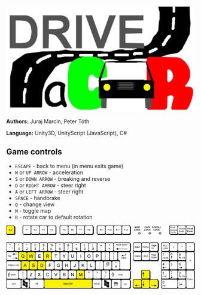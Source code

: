 ![Drive a Car](docs/logo_drive.png)

**Authors:** Juraj Marcin, Peter Tóth

**Language:** Unity3D, UnityScript (JavaScript), C#

## Game controls
- `ESCAPE` - back to menu (in menu exits game)
- `W` or `UP ARROW` - acceleration
- `S` or `DOWN ARROW` - breaking and reverse
- `D` or `RIGHT ARROW` - steer right
- `A` or `LEFT ARROW` - steer right
- `SPACE` - handbrake
- `Q` - change view
- `M` - toggle map
- `R` - rotate car to default rotation

![keyboard](docs/keyboard.png)
